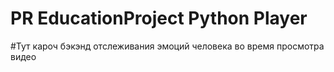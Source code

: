 # PR EducationProject Python Player
#Тут кароч бэкэнд отслеживания эмоций человека во время просмотра видео

